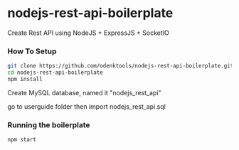 # nodejs-rest-api-boilerplate
Create Rest API using NodeJS + ExpressJS + SocketIO

### How To Setup

```sh
git clone https://github.com/odenktools/nodejs-rest-api-boilerplate.git
cd nodejs-rest-api-boilerplate
npm install
```

Create MySQL database, named it "nodejs_rest_api"

go to userguide folder then import nodejs_rest_api.sql


### Running the boilerplate

```sh
npm start
```